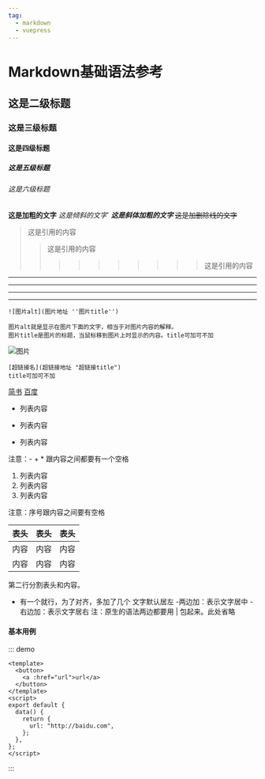 ```yaml
---
tag:
  - markdown
  - vuepress
---
```


# Markdown基础语法参考

## 这是二级标题

### 这是三级标题

#### 这是四级标题

##### 这是五级标题

###### 这是六级标题

**这是加粗的文字**
_这是倾斜的文字_`
**_这是斜体加粗的文字_**
~~这是加删除线的文字~~

> 这是引用的内容
>
> > 这是引用的内容
> >
> > > > > > > > > > 这是引用的内容

---

---

---

---

```
![图片alt](图片地址 ''图片title'')

图片alt就是显示在图片下面的文字，相当于对图片内容的解释。
图片title是图片的标题，当鼠标移到图片上时显示的内容。title可加可不加
```

![图片](https://www.baidu.com/img/flexible/logo/pc/result@2.png)

```
[超链接名](超链接地址 "超链接title")
title可加可不加
```

[简书](http://jianshu.com)
[百度](http://baidu.com)

- 列表内容

* 列表内容

- 列表内容

注意：- + \* 跟内容之间都要有一个空格

1. 列表内容
2. 列表内容
3. 列表内容

注意：序号跟内容之间要有空格

| 表头 | 表头 | 表头 |
| ---- | :--: | ---: |
| 内容 | 内容 | 内容 |
| 内容 | 内容 | 内容 |

第二行分割表头和内容。

- 有一个就行，为了对齐，多加了几个
  文字默认居左 -两边加：表示文字居中 -右边加：表示文字居右
  注：原生的语法两边都要用 | 包起来。此处省略

#### 基本用例

::: demo

```vue
<template>
  <button>
    <a :href="url">url</a>
  </button>
</template>
<script>
export default {
  data() {
    return {
      url: "http://baidu.com",
    };
  },
};
</script>
```

:::
